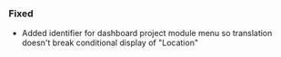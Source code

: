 ### Fixed

- Added identifier for dashboard project module menu so translation doesn't break conditional display of "Location"